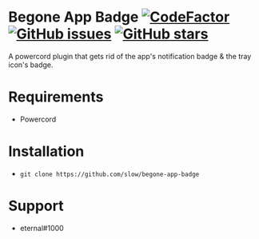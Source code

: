 # Begone App Badge [![CodeFactor](https://www.codefactor.io/repository/github/slow/begone-app-badge/badge)](https://www.codefactor.io/repository/github/slow/begone-app-badge) [![GitHub issues](https://img.shields.io/github/issues/slow/begone-app-badge?style=flat)](https://github.com/slow/begone-app-badge/issues) [![GitHub stars](https://img.shields.io/github/stars/slow/begone-app-badge?style=flat)](https://github.com/slow/begone-app-badge/stargazers)

A powercord plugin that gets rid of the app's notification badge & the tray icon's badge.

# Requirements

-  Powercord

# Installation

-  `git clone https://github.com/slow/begone-app-badge`

# Support

-  eternal#1000
